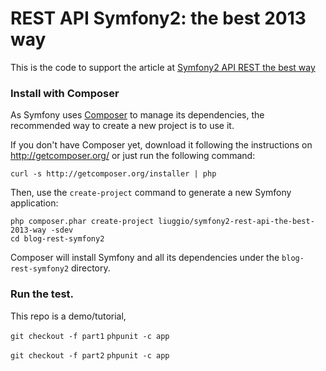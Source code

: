 REST API Symfony2: the best 2013 way
====================================

This is the code to support the article at [Symfony2 API REST the best way](http://welcometothebundle.com/symfony2-rest-api-the-best-2013-way/)

### Install with Composer

As Symfony uses [Composer][1] to manage its dependencies, the recommended way
to create a new project is to use it.

If you don't have Composer yet, download it following the instructions on
http://getcomposer.org/ or just run the following command:

    curl -s http://getcomposer.org/installer | php

Then, use the `create-project` command to generate a new Symfony application:

    php composer.phar create-project liuggio/symfony2-rest-api-the-best-2013-way -sdev
    cd blog-rest-symfony2

Composer will install Symfony and all its dependencies under the
`blog-rest-symfony2` directory.

### Run the test.

This repo is a demo/tutorial,

`git checkout -f part1`
`phpunit -c app`

`git checkout -f part2`
`phpunit -c app`


[1]:  http://getcomposer.org/
